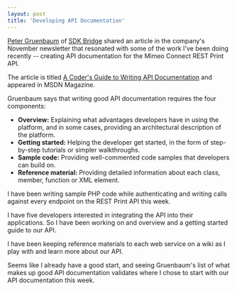 ```yaml
---
layout: post
title: 'Developing API Documentation'
---
```

<a href="http://www.linkedin.com/pub/peter-gruenbaum/0/41b/695" target="_blank">Peter Gruenbaum</a> of <a href="http://www.sdkbridge.com/" target="_blank">SDK Bridge</a> shared an article in the company's November newsletter that resonated with some of the work I've been doing recently -- creating API documentation for the Mimeo Connect REST Print API.<p></p>
The article is titled <a href="http://msdn.microsoft.com/en-us/magazine/gg309172.aspx" target="_blank">A Coder's Guide to Writing API Documentation</a> and appeared in MSDN Magazine.<p></p>
Gruenbaum says that writing good API documentation requires the four components:
<ul class="mainlist">
	<li><strong>Overview:</strong> Explaining what advantages developers have in using the platform, and in some cases, providing an architectural description of the platform.</li>
	<li><strong>Getting started:</strong> Helping the developer get started, in the form of step-by-step tutorials or simpler walkthroughs.</li>
	<li><strong>Sample code:</strong> Providing well-commented code samples that developers can build on.</li>
	<li><strong>Reference material:</strong> Providing detailed information about each class, member, function or XML element.</li>
</ul>
I have been writing sample PHP code while authenticating and writing calls against every endpoint on the REST Print API this week.<p></p>
I have five developers interested in integrating the API into their applications.   So I have been working on and overview and a getting started guide to our API.<p></p>
I have been keeping reference materials to each web service on a wiki as I play with and learn more about our API.<p></p>
Seems like I already have a good start, and seeing Gruenbaum's list of what makes up good API documentation validates where I chose to start with our API documentation this week.